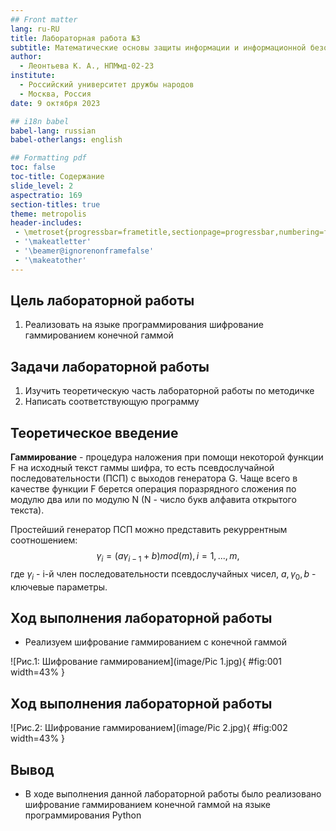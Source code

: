 ```yaml
---
## Front matter
lang: ru-RU
title: Лабораторная работа №3
subtitle: Математические основы защиты информации и информационной безопасности
author:
  - Леонтьева К. А., НПМмд-02-23
institute:
  - Российский университет дружбы народов
  - Москва, Россия
date: 9 октября 2023

## i18n babel
babel-lang: russian
babel-otherlangs: english

## Formatting pdf
toc: false
toc-title: Содержание
slide_level: 2
aspectratio: 169
section-titles: true
theme: metropolis
header-includes:
 - \metroset{progressbar=frametitle,sectionpage=progressbar,numbering=fraction}
 - '\makeatletter'
 - '\beamer@ignorenonframefalse'
 - '\makeatother'
---
```


## Цель лабораторной работы

1) Реализовать на языке программирования шифрование гаммированием конечной гаммой

## Задачи лабораторной работы
1) Изучить теоретическую часть лабораторной работы по методичке
2) Написать соответствующую программу

## Теоретическое введение

__Гаммирование__ - процедура наложения при помощи некоторой функции F на исходный текст гаммы шифра, то есть псевдослучайной последовательности (ПСП) с выходов генератора G. Чаще всего в качестве функции F берется операция поразрядного сложения по модулю два или по модулю N (N - число букв алфавита открытого текста).

Простейший генератор ПСП можно представить рекуррентным соотношением: $$\gamma_i = (a \gamma_{i-1} + b) mod(m), i=1,...,m,$$ где $\gamma_i$ - i-й член последовательности псевдослучайных чисел, $a, \gamma_0, b$ - ключевые параметры.

## Ход выполнения лабораторной работы
- Реализуем шифрование гаммированием с конечной гаммой

![Рис.1: Шифрование гаммированием](image/Pic 1.jpg){ #fig:001 width=43% }

## Ход выполнения лабораторной работы

![Рис.2: Шифрование гаммированием](image/Pic 2.jpg){ #fig:002 width=43% }

## Вывод
- В ходе выполнения данной лабораторной работы было реализовано шифрование гаммированием конечной гаммой на языке программирования Python




